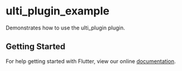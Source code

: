 # ulti_plugin_example

Demonstrates how to use the ulti_plugin plugin.

## Getting Started

For help getting started with Flutter, view our online
[documentation](https://flutter.io/).
